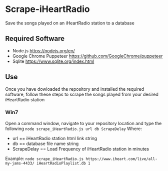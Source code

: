 # Scrape-iHeartRadio
Save the songs played on an iHeartRadio station to a database
## Required Software
* Node.js https://nodejs.org/en/
* Google Chrome Puppeteer https://github.com/GoogleChrome/puppeteer
* Sqlite https://www.sqlite.org/index.html
## Use
Once you have dowloaded the repository and installed the required software, follow these steps to scrape the songs played from your desired iHeartRadio station
  ### Win7
  Open a command window, navigate to your repository location and type the following
  `node scrape_iHeartRadio.js url db ScrapeDelay`
  Where:
  * url         == iHeartRadio station html link string
  * db          == database file name string
  * ScrapeDelay == Load Frequency of iHeartRadio station in minutes
  
  Example:
  `node scrape_iHeartRadio.js https://www.iheart.com/live/all-my-jams-4433/ iHeartRadioPlaylist.db 1`
